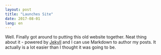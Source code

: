 ```yaml
---
layout: post
title: "Launches Site"
date: 2017-08-01
lang: en
---
```

Well. Finally got around to putting this old website together. Neat thing about it - powered by [Jekyll](http://jekyllrb.com) and I can use Markdown to author my posts. It actually is a lot easier than I thought it was going to be.
